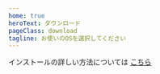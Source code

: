 ```yaml
---
home: true
heroText: ダウンロード
pageClass: download
tagline: お使いのOSを選択してください
---
```


<DownloadButtons />

インストールの詳しい方法については [こちら](/csv-plus/guide)

<!-- CSV+ダウンロード -->
<ins class="adsbygoogle"
style="display:block"
data-ad-client="ca-pub-9835503912749997"
data-ad-slot="4999284195"
data-ad-format="auto"
data-full-width-responsive="true"></ins>
<script>
     (adsbygoogle = window.adsbygoogle || []).push({});
</script>
